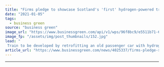 ```yaml
---
title: "Firms pledge to showcase Scotland's 'first' hydrogen-powered train at COP26"
date: "2021-01-05"
tags: 
  - business green
source: "business green"
image_url: "https://www.businessgreen.com/api/v1/wps/96f8bc9/e5511b71-6e2b-4ece-a6ed-c2f80dc62eaf/11/Arcola-185x114.jpg"
image_fp: "/assets/img/post_thumbnails/152.jpg"
lead: "
 Train to be developed by retrofitting an old passenger car with hydrogen fuel cell technology over the coming months, in the hope the model can feature at the COP26 climate conference set to be held in the autumn in Glasgow, according to project le..."
article_url: "https://www.businessgreen.com/news/4025337/firms-pledge-showcase-scotland-hydrogen-powered-train-cop26"
---
```


---
